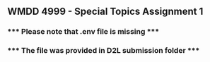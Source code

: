 ## WMDD 4999 - Special Topics Assignment 1

### *** Please note that .env file is missing ***

### *** The file was provided in D2L submission folder ***
